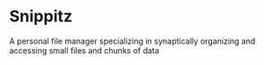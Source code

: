 # Snippitz
A personal file manager specializing in synaptically organizing and accessing small files and chunks of data
